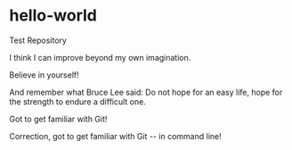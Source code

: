 # hello-world
Test Repository

I think I can improve beyond my own imagination.

Believe in yourself!

And remember what Bruce Lee said: Do not hope for an easy life, hope for the strength to endure a difficult one.

Got to get familiar with Git!

Correction, got to get familiar with Git -- in command line!
